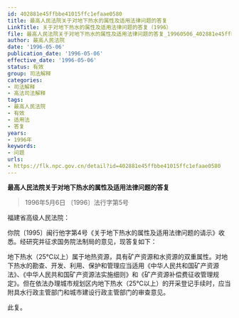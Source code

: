 ```yaml
---
id: 402881e45ffbbe41015ffc1efaae0580
title: 最高人民法院关于对地下热水的属性及适用法律问题的答复
LinkTitle: 关于对地下热水的属性及适用法律问题的答复（1996）
file: 最高人民法院关于对地下热水的属性及适用法律问题的答复_19960506_402881e45ffbbe41015ffc1efaae0580.docx
author: 最高人民法院
date: '1996-05-06'
publication_date: '1996-05-06'
effective_date: '1996-05-06'
status: 有效
group: 司法解释
categories:
- 司法解释
- 高法司法解释
tags:
- 最高人民法院
- 有效
- 适用法
- 答复
years:
- 1996年
keywords:
- 问题
urls:
- https://flk.npc.gov.cn/detail?id=402881e45ffbbe41015ffc1efaae0580
---
```


**最高人民法院关于对地下热水的属性及适用法律问题的答复**

> 1996年5月6日 〔1996〕法行字第5号

福建省高级人民法院：

你院〔1995〕闽行他字第4号《关于地下热水的属性及适用法律问题的请示》收悉。经研究并征求国务院法制局的意见，现答复如下：

地下热水（25℃以上）属于地热资源，具有矿产资源和水资源的双重属性。对地下热水的勘查、开发、利用、保护和管理应当适用《中华人民共和国矿产资源法》、《中华人民共和国矿产资源法实施细则》和《矿产资源补偿费征收管理规定》。但在依法办理城市规划区内地下热水（25℃以上）的开采登记手续时，应当附具水行政主管部门和城市建设行政主管部门的审查意见。

此复。
